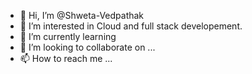 - 👋 Hi, I’m @Shweta-Vedpathak
- 👀 I’m interested in Cloud and full stack developement.
- 🌱 I’m currently learning 
- 💞️ I’m looking to collaborate on ...
- 📫 How to reach me ...

<!---
Shweta-Vedpathak/Shweta-Vedpathak is a ✨ special ✨ repository because its `README.md` (this file) appears on your GitHub profile.
You can click the Preview link to take a look at your changes.
--->
